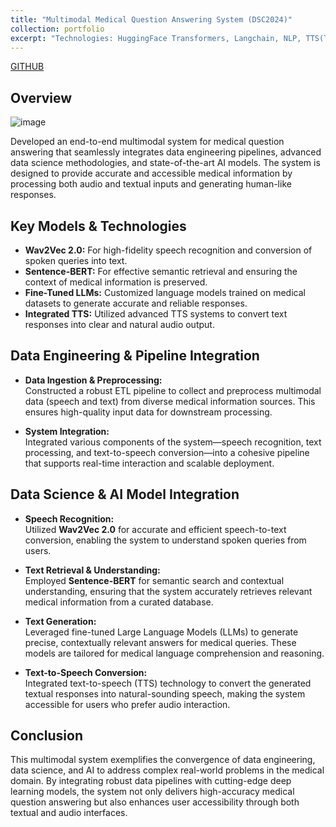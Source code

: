 ```yaml
---
title: "Multimodal Medical Question Answering System (DSC2024)"
collection: portfolio
excerpt: "Technologies: HuggingFace Transformers, Langchain, NLP, TTS(Text-to_Speeech: Speech Processing technique), LLMs and ETL."
---
```


[GITHUB](https://github.com/UIT-HuyTanNhiPhuong/Blind-Doctor.git)

## Overview
![image](https://github.com/user-attachments/assets/f70078d4-8212-46a0-a848-71d44c8812ba)

Developed an end-to-end multimodal system for medical question answering that seamlessly integrates data engineering pipelines, advanced data science methodologies, and state-of-the-art AI models. The system is designed to provide accurate and accessible medical information by processing both audio and textual inputs and generating human-like responses.

## Key Models & Technologies
- **Wav2Vec 2.0:** For high-fidelity speech recognition and conversion of spoken queries into text.
- **Sentence-BERT:** For effective semantic retrieval and ensuring the context of medical information is preserved.
- **Fine-Tuned LLMs:** Customized language models trained on medical datasets to generate accurate and reliable responses.
- **Integrated TTS:** Utilized advanced TTS systems to convert text responses into clear and natural audio output.

## Data Engineering & Pipeline Integration
- **Data Ingestion & Preprocessing:**  
  Constructed a robust ETL pipeline to collect and preprocess multimodal data (speech and text) from diverse medical information sources. This ensures high-quality input data for downstream processing.

- **System Integration:**  
  Integrated various components of the system—speech recognition, text processing, and text-to-speech conversion—into a cohesive pipeline that supports real-time interaction and scalable deployment.

## Data Science & AI Model Integration
- **Speech Recognition:**  
  Utilized **Wav2Vec 2.0** for accurate and efficient speech-to-text conversion, enabling the system to understand spoken queries from users.

- **Text Retrieval & Understanding:**  
  Employed **Sentence-BERT** for semantic search and contextual understanding, ensuring that the system accurately retrieves relevant medical information from a curated database.

- **Text Generation:**  
  Leveraged fine-tuned Large Language Models (LLMs) to generate precise, contextually relevant answers for medical queries. These models are tailored for medical language comprehension and reasoning.

- **Text-to-Speech Conversion:**  
  Integrated text-to-speech (TTS) technology to convert the generated textual responses into natural-sounding speech, making the system accessible for users who prefer audio interaction.

## Conclusion
This multimodal system exemplifies the convergence of data engineering, data science, and AI to address complex real-world problems in the medical domain. By integrating robust data pipelines with cutting-edge deep learning models, the system not only delivers high-accuracy medical question answering but also enhances user accessibility through both textual and audio interfaces.
